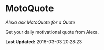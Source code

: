 # MotoQuote
*Alexa ask MotoQuote for a Quote*

Get your daily motivational quote from Alexa.

**Last Updated:** 2016-03-03 20:28:23